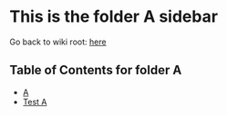 # This is the folder A sidebar

Go back to wiki root: [here](/Wiki.md)

## Table of Contents for folder A

- [A](/Folder-A/A.md)
- [Test A](/Folder-A/Test.md)
